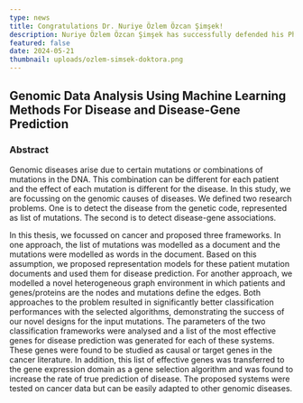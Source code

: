 ```yaml
---
type: news
title: Congratulations Dr. Nuriye Özlem Özcan Şimşek!
description: Nuriye Özlem Özcan Şimşek has successfully defended his PhD thesis
featured: false
date: 2024-05-21
thumbnail: uploads/ozlem-simsek-doktora.png
---
```


## Genomic Data Analysis Using Machine Learning Methods For Disease and Disease-Gene Prediction

### Abstract

Genomic diseases arise due to certain mutations or combinations of mutations in
the DNA. This combination can be different for each patient and the effect of
each mutation is different for the disease. In this study, we are focussing on
the genomic causes of diseases. We defined two research problems. One is to
detect the disease from the genetic code, represented as list of mutations. The
second is to detect disease-gene associations.

In this thesis, we focussed on cancer and proposed three frameworks. In one
approach, the list of mutations was modelled as a document and the mutations
were modelled as words in the document. Based on this assumption, we proposed
representation models for these patient mutation documents and used them for
disease prediction. For another approach, we modelled a novel heterogeneous
graph environment in which patients and genes/proteins are the nodes and
mutations define the edges. Both approaches to the problem resulted in
significantly better classification performances with the selected algorithms,
demonstrating the success of our novel designs for the input mutations. The
parameters of the two classification frameworks were analysed and a list of the
most effective genes for disease prediction was generated for each of these
systems. These genes were found to be studied as causal or target genes in the
cancer literature. In addition, this list of effective genes was transferred to
the gene expression domain as a gene selection algorithm and was found to
increase the rate of true prediction of disease. The proposed systems were
tested on cancer data but can be easily adapted to other genomic diseases.
